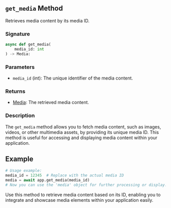 ## `get_media` Method

Retrieves media content by its media ID.

### Signature

```python
async def get_media(
    media_id: int
) -> Media:
```

### Parameters
- `media_id` (int): The unique identifier of the media content.

### Returns
- [Media](../types/media.md): The retrieved media content.

### Description

The `get_media` method allows you to fetch media content, such as images, videos, or other multimedia assets, by providing its unique media ID. This method is useful for accessing and displaying media content within your application.

## Example

```python
# Usage example:
media_id = 12345  # Replace with the actual media ID
media = await app.get_media(media_id)
# Now you can use the 'media' object for further processing or display.
```

Use this method to retrieve media content based on its ID, enabling you to integrate and showcase media elements within your application easily.